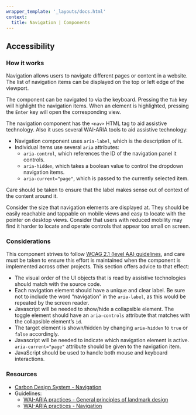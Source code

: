```yaml
---
wrapper_template: '_layouts/docs.html'
context:
  title: Navigation | Components
---
```


## Accessibility

### How it works

Navigation allows users to navigate different pages or content in a website. The list of navigation items can be displayed on the top or left edge of the viewport.

The component can be navigated to via the keyboard. Pressing the `Tab` key will highlight the navigation items. When an element is highlighted, pressing the `Enter` key will open the corresponding view.

The navigation component has the `<nav>` HTML tag to aid assistive technology. Also it uses several WAI-ARIA tools to aid assistive technology:

- Navigation component uses `aria-label`, which is the description of it.
- Individual items use several `aria` attributes:
  - `aria-control`, which references the ID of the navigation panel it controls.
  - `aria-hidden`, which takes a boolean value to control the dropdown navigation items.
  - `aria-current="page"`, which is passed to the currently selected item.

Care should be taken to ensure that the label makes sense out of context of the content around it.

Consider the size that navigation elements are displayed at. They should be easily reachable and tappable on mobile views and easy to locate with the pointer on desktop views. Consider that users with reduced mobility may find it harder to locate and operate controls that appear too small on screen.

### Considerations

This component strives to follow [WCAG 2.1 (level AA) guidelines](https://www.w3.org/TR/WCAG21/), and care must be taken to ensure this effort is maintained when the component is implemented across other projects. This section offers advice to that effect:

- The visual order of the UI objects that is read by assistive technologies should match with the source code.
- Each navigation element should have a unique and clear label. Be sure not to include the word “navigation” in the `aria-label`, as this would be repeated by the screen reader.
- Javascript will be needed to show/hide a collapsible element. The toggle element should have an `aria-controls` attribute that matches with the collapsible element’s `id`.
- The target element is shown/hidden by changing `aria-hidden` to `true` or `false` accordingly.
- Javascript will be needed to indicate which navigation element is active. `aria-current="page"` attribute should be given to the navigation item.
- JavaScript should be used to handle both mouse and keyboard interactions.

### Resources

- [Carbon Design System - Navigation](https://www.carbondesignsystem.com/patterns/global-header/#accessibility)
- Guidelines:
  - [WAI-ARIA practices - General principles of landmark design](https://www.w3.org/TR/wai-aria-practices-1.1/#general-principles-of-landmark-design)
  - [WAI-ARIA practices - Navigation](https://www.w3.org/TR/wai-aria-practices-1.1/#aria_lh_navigation)
